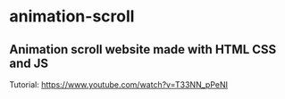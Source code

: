 # animation-scroll
Animation scroll website made with HTML CSS and JS
---
Tutorial: https://www.youtube.com/watch?v=T33NN_pPeNI
